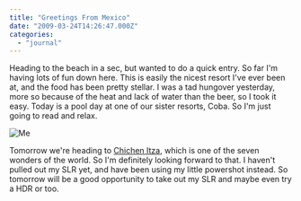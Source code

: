 ```yaml
---
title: "Greetings From Mexico"
date: "2009-03-24T14:26:47.000Z"
categories: 
  - "journal"
---
```


Heading to the beach in a sec, but wanted to do a quick entry. So far I'm having lots of fun down here. This is easily the nicest resort I've ever been at, and the food has been pretty stellar. I was a tad hungover yesterday, more so because of the heat and lack of water than the beer, so I took it easy. Today is a pool day at one of our sister resorts, Coba. So I'm just going to read and relax.

![Me](http://farm4.static.flickr.com/3611/3377616926_c2af734d0c.jpg?v=0)

Tomorrow we're heading to [Chichen Itza](http://en.wikipedia.org/wiki/Chichen_Itza), which is one of the seven wonders of the world. So I'm definitely looking forward to that. I haven't pulled out my SLR yet, and have been using my little powershot instead. So tomorrow will be a good opportunity to take out my SLR and maybe even try a HDR or too.
